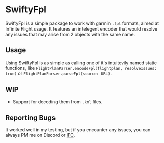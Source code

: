 # SwiftyFpl

SwiftyFpl is a simple package to work with garmin ```.fpl``` formats, aimed at Infinite Flight usage. It features an intelegent encoder that would resolve any issues that may arise from 2 objects with the same name.

## Usage

Using SwiftyFpl is as simple as calling one of it's intuitevily named static functions, like ```FlightPlanParser.encodeFpl(flightplan, resolveIssues: true)``` or ```FlightPlanParser.parseFpl(source: URL)```.

## WIP
* Support for decoding them from ```.kml``` files.


## Reporting Bugs

It worked well in my testing, but if you encounter any issues, you can always PM me on Discord or [IFC](https://community.infiniteflight.com/u/Alexander_Nikitin).
